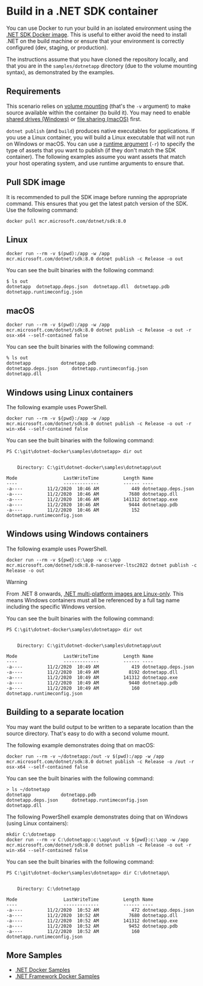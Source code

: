 # Build in a .NET SDK container

You can use Docker to run your build in an isolated environment using the [.NET SDK Docker image](https://hub.docker.com/_/microsoft-dotnet-sdk/). This is useful to either avoid the need to install .NET on the build machine or ensure that your environment is correctly configured (dev, staging, or production).

The instructions assume that you have cloned the repository locally, and that you are in the `samples/dotnetapp` directory (due to the volume mounting syntax), as demonstrated by the examples.

## Requirements

This scenario relies on [volume mounting](https://docs.docker.com/engine/admin/volumes/volumes/) (that's the `-v` argument) to make source available within the container (to build it). You may need to enable [shared drives (Windows)](https://docs.docker.com/docker-for-windows/#shared-drives) or [file sharing (macOS)](https://docs.docker.com/docker-for-mac/#file-sharing) first.

`dotnet publish` (and `build`) produces native executables for applications. If you use a Linux container, you will build a Linux executable that will not run on Windows or macOS. You can use a [runtime argument](https://docs.microsoft.com/en-us/dotnet/core/rid-catalog) (`-r`) to specify the type of assets that you want to publish (if they don't match the SDK container). The following examples assume you want assets that match your host operating system, and use runtime arguments to ensure that.

## Pull SDK image

It is recommended to pull the SDK image before running the appropriate command. This ensures that you get the latest patch version of the SDK. Use the following command:

```console
docker pull mcr.microsoft.com/dotnet/sdk:8.0
```

## Linux

```console
docker run --rm -v $(pwd):/app -w /app mcr.microsoft.com/dotnet/sdk:8.0 dotnet publish -c Release -o out
```

You can see the built binaries with the following command:

```console
$ ls out
dotnetapp  dotnetapp.deps.json  dotnetapp.dll  dotnetapp.pdb  dotnetapp.runtimeconfig.json
```

## macOS

```console
docker run --rm -v $(pwd):/app -w /app mcr.microsoft.com/dotnet/sdk:8.0 dotnet publish -c Release -o out -r osx-x64 --self-contained false
```

You can see the built binaries with the following command:

```console
% ls out
dotnetapp			dotnetapp.pdb
dotnetapp.deps.json		dotnetapp.runtimeconfig.json
dotnetapp.dll
```

## Windows using Linux containers

The following example uses PowerShell.

```console
docker run --rm -v ${pwd}:/app -w /app mcr.microsoft.com/dotnet/sdk:8.0 dotnet publish -c Release -o out -r win-x64 --self-contained false
```

You can see the built binaries with the following command:

```console
PS C:\git\dotnet-docker\samples\dotnetapp> dir out


    Directory: C:\git\dotnet-docker\samples\dotnetapp\out

Mode                 LastWriteTime         Length Name
----                 -------------         ------ ----
-a----         11/2/2020  10:46 AM            449 dotnetapp.deps.json
-a----         11/2/2020  10:46 AM           7680 dotnetapp.dll
-a----         11/2/2020  10:46 AM         141312 dotnetapp.exe
-a----         11/2/2020  10:46 AM           9444 dotnetapp.pdb
-a----         11/2/2020  10:46 AM            152 dotnetapp.runtimeconfig.json
```

## Windows using Windows containers

The following example uses PowerShell.

```console
docker run --rm -v ${pwd}:c:\app -w c:\app mcr.microsoft.com/dotnet/sdk:8.0-nanoserver-ltsc2022 dotnet publish -c Release -o out
```

> [!WARNING]
> From .NET 8 onwards, [.NET multi-platform images are Linux-only](https://learn.microsoft.com/en-us/dotnet/core/compatibility/containers/8.0/multi-platform-tags).
> This means Windows containers must all be referenced by a full tag name including the specific Windows version.

You can see the built binaries with the following command:

```console
PS C:\git\dotnet-docker\samples\dotnetapp> dir out


    Directory: C:\git\dotnet-docker\samples\dotnetapp\out

Mode                 LastWriteTime         Length Name
----                 -------------         ------ ----
-a----         11/2/2020  10:49 AM            419 dotnetapp.deps.json
-a----         11/2/2020  10:49 AM           8192 dotnetapp.dll
-a----         11/2/2020  10:49 AM         141312 dotnetapp.exe
-a----         11/2/2020  10:49 AM           9440 dotnetapp.pdb
-a----         11/2/2020  10:49 AM            160 dotnetapp.runtimeconfig.json
```

## Building to a separate location

You may want the build output to be written to a separate location than the source directory. That's easy to do with a second volume mount.

The following example demonstrates doing that on macOS:

```console
docker run --rm -v ~/dotnetapp:/out -v $(pwd):/app -w /app mcr.microsoft.com/dotnet/sdk:8.0 dotnet publish -c Release -o /out -r osx-x64 --self-contained false
```

You can see the built binaries with the following command:

```console
> ls ~/dotnetapp
dotnetapp			dotnetapp.pdb
dotnetapp.deps.json		dotnetapp.runtimeconfig.json
dotnetapp.dll
```

The following PowerShell example demonstrates doing that on Windows (using Linux containers):

```console
mkdir C:\dotnetapp
docker run --rm -v C:\dotnetapp:c:\app\out -v ${pwd}:c:\app -w /app mcr.microsoft.com/dotnet/sdk:8.0 dotnet publish -c Release -o out -r win-x64 --self-contained false
```

You can see the built binaries with the following command:

```console
PS C:\git\dotnet-docker\samples\dotnetapp> dir C:\dotnetapp\


    Directory: C:\dotnetapp

Mode                 LastWriteTime         Length Name
----                 -------------         ------ ----
-a----         11/2/2020  10:52 AM            472 dotnetapp.deps.json
-a----         11/2/2020  10:52 AM           7680 dotnetapp.dll
-a----         11/2/2020  10:52 AM         141312 dotnetapp.exe
-a----         11/2/2020  10:52 AM           9452 dotnetapp.pdb
-a----         11/2/2020  10:52 AM            160 dotnetapp.runtimeconfig.json
```

## More Samples

* [.NET Docker Samples](../README.md)
* [.NET Framework Docker Samples](https://github.com/microsoft/dotnet-framework-docker/blob/main/samples/README.md)
